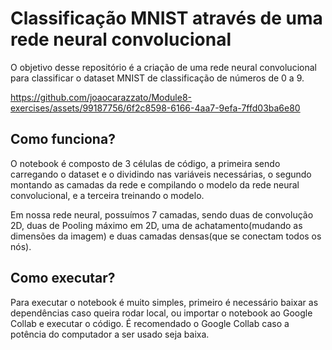 # Classificação MNIST através de uma rede neural convolucional
O objetivo desse repositório é a criação de uma rede neural convolucional para classificar o dataset MNIST de classificação de números de 0 a 9.


https://github.com/joaocarazzato/Module8-exercises/assets/99187756/6f2c8598-6166-4aa7-9efa-7ffd03ba6e80


## Como funciona?
O notebook é composto de 3 células de código, a primeira sendo carregando o dataset e o dividindo nas variáveis necessárias, o segundo montando as camadas da rede e compilando o modelo da rede neural convolucional, e a terceira treinando o modelo.

Em nossa rede neural, possuímos 7 camadas, sendo duas de convolução 2D, duas de Pooling máximo em 2D, uma de achatamento(mudando as dimensões da imagem) e duas camadas densas(que se conectam todos os nós).

## Como executar?
Para executar o notebook é muito simples, primeiro é necessário baixar as dependências caso queira rodar local, ou importar o notebook ao Google Collab e executar o código. É recomendado o Google Collab caso a potência do computador a ser usado seja baixa.
